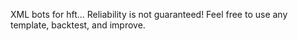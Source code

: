XML bots for hft... Reliability is not guaranteed! Feel free to use any template, backtest, and improve.
